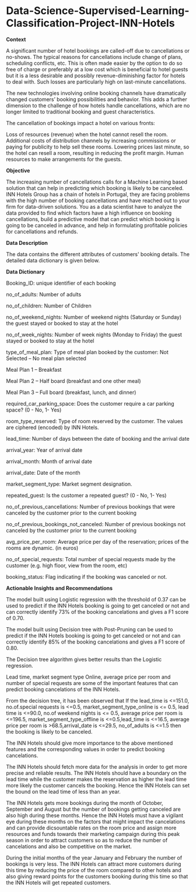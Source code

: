 # Data-Science-Supervised-Learning-Classification-Project-INN-Hotels

**Context**

A significant number of hotel bookings are called-off due to cancellations or no-shows. The typical reasons for cancellations include change of plans, scheduling conflicts, etc. This is often made easier by the option to do so free of charge or preferably at a low cost which is beneficial to hotel guests but it is a less desirable and possibly revenue-diminishing factor for hotels to deal with. Such losses are particularly high on last-minute cancellations.

The new technologies involving online booking channels have dramatically changed customers’ booking possibilities and behavior. This adds a further dimension to the challenge of how hotels handle cancellations, which are no longer limited to traditional booking and guest characteristics.

The cancellation of bookings impact a hotel on various fronts:

Loss of resources (revenue) when the hotel cannot resell the room.
Additional costs of distribution channels by increasing commissions or paying for publicity to help sell these rooms.
Lowering prices last minute, so the hotel can resell a room, resulting in reducing the profit margin.
Human resources to make arrangements for the guests.

**Objective**

The increasing number of cancellations calls for a Machine Learning based solution that can help in predicting which booking is likely to be canceled. INN Hotels Group has a chain of hotels in Portugal, they are facing problems with the high number of booking cancellations and have reached out to your firm for data-driven solutions. You as a data scientist have to analyze the data provided to find which factors have a high influence on booking cancellations, build a predictive model that can predict which booking is going to be canceled in advance, and help in formulating profitable policies for cancellations and refunds.

**Data Description**

The data contains the different attributes of customers' booking details. The detailed data dictionary is given below.

**Data Dictionary**

Booking_ID: unique identifier of each booking

no_of_adults: Number of adults

no_of_children: Number of Children

no_of_weekend_nights: Number of weekend nights (Saturday or Sunday) the guest stayed or booked to stay at the hotel

no_of_week_nights: Number of week nights (Monday to Friday) the guest stayed or booked to stay at the hotel

type_of_meal_plan: Type of meal plan booked by the customer:
Not Selected – No meal plan selected

Meal Plan 1 – Breakfast

Meal Plan 2 – Half board (breakfast and one other meal)

Meal Plan 3 – Full board (breakfast, lunch, and dinner)

required_car_parking_space: Does the customer require a car parking space? (0 - No, 1- Yes)

room_type_reserved: Type of room reserved by the customer. The values are ciphered (encoded) by INN Hotels.

lead_time: Number of days between the date of booking and the arrival date

arrival_year: Year of arrival date

arrival_month: Month of arrival date

arrival_date: Date of the month

market_segment_type: Market segment designation.

repeated_guest: Is the customer a repeated guest? (0 - No, 1- Yes)

no_of_previous_cancellations: Number of previous bookings that were canceled by the customer prior to the current booking

no_of_previous_bookings_not_canceled: Number of previous bookings not canceled by the customer prior to the current booking

avg_price_per_room: Average price per day of the reservation; prices of the rooms are dynamic. (in euros)

no_of_special_requests: Total number of special requests made by the customer (e.g. high floor, view from the room, etc)

booking_status: Flag indicating if the booking was canceled or not.

**Actionable Insights and Recommendations**

The model built using Logistic regression with the threshold of 0.37 can be used to predict if the INN Hotels booking is going to get canceled or not and can correctly identify 73% of the booking cancelations and gives a F1 score of 0.70.

The model built using Decision tree with Post-Pruning can be used to predict if the INN Hotels booking is going to get canceled or not and can correctly identify 85% of the booking cancelations and gives a F1 score of 0.80.

The Decision tree algorithm gives better results than the Logistic regression.

Lead time, market segment type Online, average price per room and number of special requests are some of the important features that can predict booking cancelations of the INN Hotels.

From the decision tree, it has been observed that If the lead_time is <=151.0, no.of.special requests is <=0.5, market_segment_type_online is <= 0.5, lead time is <=90.0, no.of weekend nights is <= 0.5, average price per room is <=196.5, market_segment_type_offline is <=0.5,lead_time is <=16.5, average price per room is >68.5,arrival_date is <=29.5, no_of_adults is <=1.5 then the booking is likely to be canceled.

The INN Hotels should give more importance to the above mentioned features and the corresponding values in order to predict booking cancelations.

The INN Hotels should fetch more data for the analysis in order to get more precise and reliable results.
The INN Hotels should have a boundary on the lead time while the customer makes the reservation as higher the lead time more likely the customer cancels the booking. Hence the INN Hotels can set the bound on the lead time of less than an year.

The INN Hotels gets more bookings during the month of October, September and August but the number of bookings getting canceled are also high during these months. Hence the INN Hotels must have a vigilant eye during these months on the factors that might impact the cancelations and can provide dicsountable rates on the room price and assign more resources and funds towards their marketing campaign during this peak season in order to attract customers so as to reduce the number of cancelations and also be competitive on the market.

During the initial months of the year January and February the number of bookings is very less. The INN Hotels can attract more customers during this time by reducing the price of the room compared to other hotels and also giving reward points for the customers booking during this time so that the INN Hotels will get repeated customers.
